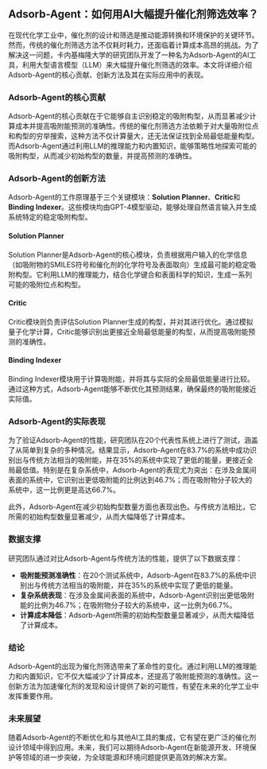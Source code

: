 ## Adsorb-Agent：如何用AI大幅提升催化剂筛选效率？

在现代化学工业中，催化剂的设计和筛选是推动能源转换和环境保护的关键环节。然而，传统的催化剂筛选方法不仅耗时耗力，还面临着计算成本高昂的挑战。为了解决这一问题，卡内基梅隆大学的研究团队开发了一种名为Adsorb-Agent的AI工具，利用大型语言模型（LLM）来大幅提升催化剂筛选的效率。本文将详细介绍Adsorb-Agent的核心贡献、创新方法及其在实际应用中的表现。

### Adsorb-Agent的核心贡献

Adsorb-Agent的核心贡献在于它能够自主识别稳定的吸附构型，从而显著减少计算成本并提高吸附能预测的准确性。传统的催化剂筛选方法依赖于对大量吸附位点和构型的穷举搜索，这种方法不仅计算量大，还无法保证找到全局最低能量构型。而Adsorb-Agent通过利用LLM的推理能力和内置知识，能够策略性地探索可能的吸附构型，从而减少初始构型的数量，并提高预测的准确性。

### Adsorb-Agent的创新方法

Adsorb-Agent的工作原理基于三个关键模块：**Solution Planner**、**Critic**和**Binding Indexer**。这些模块均由GPT-4模型驱动，能够处理自然语言输入并生成系统特定的稳定吸附构型。

#### Solution Planner

Solution Planner是Adsorb-Agent的核心模块，负责根据用户输入的化学信息（如吸附物的SMILES符号和催化剂的化学符号及表面取向）生成最可能的稳定吸附构型。它利用LLM的推理能力，结合化学键合和表面科学的知识，生成一系列可能的吸附位点和构型。

#### Critic

Critic模块则负责评估Solution Planner生成的构型，并对其进行优化。通过模拟量子化学计算，Critic能够识别出更接近全局最低能量的构型，从而提高吸附能预测的准确性。

#### Binding Indexer

Binding Indexer模块用于计算吸附能，并将其与实际的全局最低能量进行比较。通过这种方式，Adsorb-Agent能够不断优化其预测结果，确保最终的吸附能接近实际值。

### Adsorb-Agent的实际表现

为了验证Adsorb-Agent的性能，研究团队在20个代表性系统上进行了测试，涵盖了从简单到复杂的多种情况。结果显示，Adsorb-Agent在83.7%的系统中成功识别出与传统方法相当的吸附能，并在35%的系统中实现了更低的能量，更接近全局最低值。特别是在复杂系统中，Adsorb-Agent的表现尤为突出：在涉及金属间表面的系统中，它识别出更低吸附能的比例达到46.7%；而在吸附物分子较大的系统中，这一比例更是高达66.7%。

此外，Adsorb-Agent在减少初始构型数量方面也表现出色。与传统方法相比，它所需的初始构型数量显著减少，从而大幅降低了计算成本。

### 数据支撑

研究团队通过对比Adsorb-Agent与传统方法的性能，提供了以下数据支撑：

- **吸附能预测准确性**：在20个测试系统中，Adsorb-Agent在83.7%的系统中识别出与传统方法相当的吸附能，并在35%的系统中实现了更低的能量。
- **复杂系统表现**：在涉及金属间表面的系统中，Adsorb-Agent识别出更低吸附能的比例为46.7%；在吸附物分子较大的系统中，这一比例为66.7%。
- **计算成本降低**：Adsorb-Agent所需的初始构型数量显著减少，从而大幅降低了计算成本。

### 结论

Adsorb-Agent的出现为催化剂筛选带来了革命性的变化。通过利用LLM的推理能力和内置知识，它不仅大幅减少了计算成本，还提高了吸附能预测的准确性。这一创新方法为加速催化剂的发现和设计提供了新的可能性，有望在未来的化学工业中发挥重要作用。

### 未来展望

随着Adsorb-Agent的不断优化和与其他AI工具的集成，它有望在更广泛的催化剂设计领域中得到应用。未来，我们可以期待Adsorb-Agent在新能源开发、环境保护等领域的进一步突破，为全球能源和环境问题提供更高效的解决方案。
